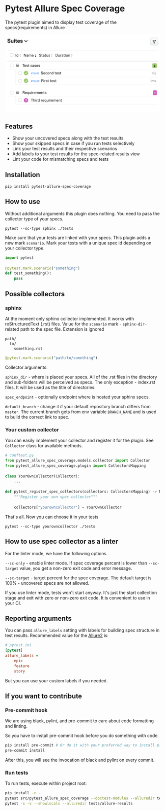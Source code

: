 # Pytest Allure Spec Coverage

The pytest plugin aimed to display test coverage of the specs(requirements) in Allure

![image info](./img/allure.png)

## Features

* Show your uncovered specs along with the test results
* Show your skipped specs in case if you run tests selectively
* Link your test results and their respective scenarios
* Add labels to your test results for the spec-related results view
* Lint your code for mismatching specs and tests


## Installation
```shell
pip install pytest-allure-spec-coverage
```

## How to use
Without additional arguments this plugin does nothing. 
You need to pass the collector type of your specs.
```shell
pytest --sc-type sphinx ./tests
```

Make sure that your tests are linked with your specs.
This plugin adds a new mark `scenario`. Mark your tests with a unique spec id depending on your collector type. 
```python
import pytest

@pytest.mark.scenario("something")
def test_something():
    pass
```

## Possible collectors
### sphinx
At the moment only sphinx collector implemented. 
It works with reStructuredText (.rst) files.
Value for the `scenario` mark - `sphinx-dir`-related path to the spec file. Extension is ignored
```
path/
  to/
    something.rst
```
```python
@pytest.mark.scenario("path/to/something")
```

Collector arguments:

`sphinx_dir` - where is placed your specs. 
All of the .rst files in the directory and sub-folders will be perceived as specs.
The only exception - index.rst files. It will be used as the title of directories.

`spec_endpoint` - optionally endpoint where is hosted your sphinx specs.

`default_branch` - change it if your default repository branch differs from `master`. 
The current branch gets from env variable `BRANCH_NAME` and is used to build the correct link to spec.

### Your custom collector
You can easily implement your collector and register it for the plugin.
See `Collector` class for available methods.

```python
# conftest.py
from pytest_allure_spec_coverage.models.collector import Collector
from pytest_allure_spec_coverage.plugin import CollectorsMapping

class YourOwnCollector(Collector):
    ...

def pytest_register_spec_collectors(collectors: CollectorsMapping) -> None:
    """Register your own spec collector"""

    collectors["yourowncollector"] = YourOwnCollector
```
That's all. Now you can choose it in your tests
```shell
pytest --sc-type yourowncollector ./tests
```


## How to use spec collector as a linter
For the linter mode, we have the following options.

`--sc-only` - enable linter mode. 
If spec coverage percent is lower than `--sc-target` value, you get a non-zero exit code and error message.

`--sc-target` - target percent for the spec coverage. The default target is 100% - uncovered specs are not allowed.

If you use linter mode, tests won't start anyway. It's just the start collection stage and exit with zero or non-zero exit code. 
It is convenient to use in your CI.

## Reporting arguments
You can pass `allure_labels` setting with labels for building spec structure in test results.
Recommended value for the [Allure2](https://github.com/allure-framework/allure2) is:
```ini
# pytest.ini
[pytest]
allure_labels =
    epic
    feature
    story
```
But you can use your custom labels if you needed.

## If you want to contribute
### Pre-commit hook

We are using black, pylint, and pre-commit to care about code formatting and linting.

So you have to install pre-commit hook before you do something with code.

``` sh
pip install pre-commit # Or do it with your preferred way to install pip packages
pre-commit install
```

After this, you will see the invocation of black and pylint on every commit.

### Run tests

To run tests, execute within project root:

```bash
pip install -e .
pytest src/pytest_allure_spec_coverage --doctest-modules --alluredir tests/allure-results
pytest -s -v --showlocals --alluredir tests/allure-results
```

